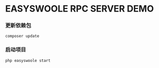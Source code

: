 # EASYSWOOLE RPC SERVER DEMO
### 更新依赖包
````
composer update
````

### 启动项目
````
php easyswoole start
````
  
